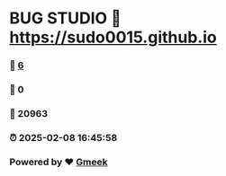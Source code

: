 # BUG STUDIO :link: https://sudo0015.github.io 
### :page_facing_up: [6](https://sudo0015.github.io/tag.html) 
### :speech_balloon: 0 
### :hibiscus: 20963 
### :alarm_clock: 2025-02-08 16:45:58 
### Powered by :heart: [Gmeek](https://github.com/Meekdai/Gmeek)
